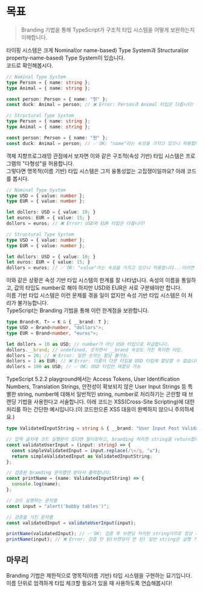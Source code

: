 # 목표

> Branding 기법을 통해 TypeScript가 구조적 타입 시스템을 어떻게 보완하는지 이해합니다.

타이핑 시스템은 크게 Nominal(or name-based) Type System과 Structural(or property-name-based) Type System이 있습니다.  
코드로 확인해봅시다.  

```typescript
// Nominal Type System
type Person = { name: string };
type Animal = { name: string };

const person: Person = { name: "현" };
const duck: Animal = person; // ❌ Error: Person과 Animal 타입은 다릅니다!

// Structural Type System
type Person = { name: string };
type Animal = { name: string };

const person: Person = { name: "현" };
const duck: Animal = person; // ✅ OK: "name"라는 속성을 가지고 있으니 허용합니다.
```

객체 지향프로그래밍 관점에서 보자면 이와 같은 구조적(속성 기반) 타입 시스템은 프로그램의 "다형성"을 허용합니다.  
그렇다면 명목적(이름 기반) 타입 시스템은 그저 융통성없는 고집쟁이일까요? 아래 코드를 봅시다.

```typescript
// Nominal Type System
type USD = { value: number };
type EUR = { value: number };

let dollors: USD = { value: 10; }
let euros: EUR = { value: 15; }
dollors = euros; // ❌ Error: USD와 EUR 타입은 다릅니다!

// Structural Type System
type USD = { value: number };
type EUR = { value: number };

let dollors: USD = { value: 10; }
let euros: EUR = { value: 15; }
dollors = euros; // ✅ OK: "value"라는 속성을 가지고 있으니 허용합니다...이러면 안 되는데?
```

이와 같은 상황은 속성 기반 타입 시스템의 한계를 잘 나타냅니다. 속성의 이름을 통일하고, 값의 타입도 number로 해야 하지만 USD와 EUR은 서로 구분돼야만 합니다.  
이름 기반 타입 시스템은 이런 문제를 겪을 일이 없지만 속성 기반 타입 시스템은 이 처리가 불가능합니다.  
TypeScript는 Branding 기법을 통해 이런 한계점을 보완합니다.

```typescript
type Brand<K, T> = K & { __brand: T };
type USD = Brand<number, "dollors">;
type EUR = Brand<number, "euros">;

let dollors = 10 as USD; // number가 아닌 USD 타입으로 취급합니다.
dollors.__brand; // undefined. 숫자면서 __brand 속성도 가진 특이한 타입.
dollors = 20; // ❌ Error: 일반 숫자는 할당 불가능.
dollors = 1 as EUR; // ❌ Error: 이름이 다른 타입을 USD 타입에 할당할 수 없습니다.
dollors = 100 as USD; // ✅ OK: USD 타입만 재할당 가능
```

TypeScript 5.2.2 playground에서는 Access Tokens, User Identification Numbers, Translation Strings, 안전성이 확보되지 않은 User Input Strings 등 특별한 string, number에 대해서 일반적인 string, number로 처리하기는 곤란할 때 브랜딩 기법을 사용한다고 서술합니다. 
아래 코드는 XSS(Cross-Site Scripting)에 대한 처리를 하는 간단한 예시입니다.(이 코드만으론 XSS 대응이 완벽하지 않으니 주의하세요.)

```typescript
type ValidatedInputString = string & { __brand: "User Input Post Validation" };

// 입력 글자에 코드 실행문이 있다면 필터링하고, branding 처리한 string을 return합니다.
const validateUserInput = (input: string) => {
  const simpleValidatedInput = input.replace(/\</g, "≤");
  return simpleValidatedInput as ValidatedInputString;
};

// 검증된 branding 문자열만 받아서 출력합니다.
const printName = (name: ValidatedInputString) => {
  console.log(name);
};

// 코드 실행하는 문자열 
const input = "alert('bobby tables')";

// 검증을 거친 문자열
const validatedInput = validateUserInput(input);

printName(validatedInput); // ✅ OK: 검증 후 브랜딩 처리된 string이므로 정상 처리
printName(input); // ❌ Error: 검증 안 된(브랜딩이 안 된) 일반 string은 실행 거부
```

## 마무리

Branding 기법은 제한적으로 명목적(이름 기반) 타입 시스템을 구현하는 묘기입니다. 이름 단위로 엄격하게 타입 체크할 필요가 있을 때 사용하도록 연습해봅시다!
